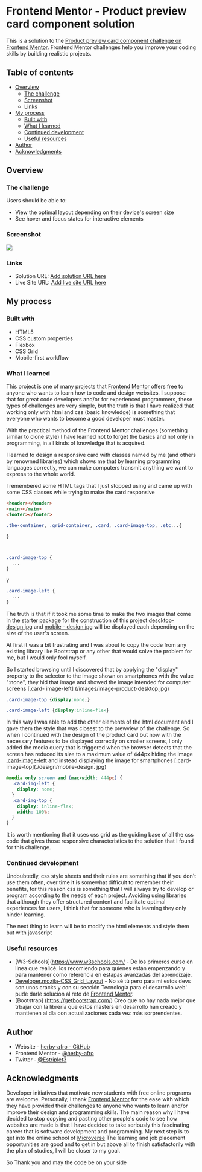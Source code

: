 # Frontend Mentor - Product preview card component solution

This is a solution to the [Product preview card component challenge on Frontend Mentor](https://www.frontendmentor.io/challenges/product-preview-card-component-GO7UmttRfa). Frontend Mentor challenges help you improve your coding skills by building realistic projects. 

## Table of contents

- [Overview](#overview)
  - [The challenge](#the-challenge)
  - [Screenshot](#screenshot)
  - [Links](#links)
- [My process](#my-process)
  - [Built with](#built-with)
  - [What I learned](#what-i-learned)
  - [Continued development](#continued-development)
  - [Useful resources](#useful-resources)
- [Author](#author)
- [Acknowledgments](#acknowledgments)


## Overview

### The challenge

Users should be able to:

- View the optimal layout depending on their device's screen size
- See hover and focus states for interactive elements

### Screenshot

![](./screenshot/descktop-screenshot.jpg)


### Links

- Solution URL: [Add solution URL here](https://your-solution-url.com)
- Live Site URL: [Add live site URL here](https://your-live-site-url.com)

## My process

### Built with

- HTML5
- CSS custom properties
- Flexbox
- CSS Grid
- Mobile-first workflow


### What I learned

This project is one of many projects that [Frontend Mentor](https://www.frontendmentor.io) offers free to anyone who wants to learn how to code and design websites. I suppose that for great code developers and/or for experienced programmers, these types of challenges are very simple, but the truth is that I have realized that working only with html and css (basic knowledge) is something that everyone who wants to become a good developer must master.

With the practical method of the Frontend Mentor challenges (something similar to clone style) I have learned not to forget the basics and not only in programming, in all kinds of knowledge that is acquired.

I learned to design a responsive card with classes named by me (and others by renowned libraries) which shows me that by learning programming languages correctly, we can make computers transmit anything we want to express to the whole world.

I remembered some HTML tags that I just stopped using and came up with some CSS classes while trying to make the card responsive

```html
<header></header>
<main></main>
<footer></footer>
```
```css
.the-container, .grid-container, .card, .card-image-top, .etc...{

}



.card-image-top {
  ...
}

y

.card-image-left {
  ...
}
```

The truth is that if it took me some time to make the two images that come in the starter package for the construction of this project [descktop-design.jpg](./design/descktop-design.jpg) and [mobile - design.jpg](./design/mobile-design.jpg) will be displayed each depending on the size of the user's screen.

At first it was a bit frustrating and I was about to copy the code from any existing library like Bootstrap or any other that would solve the problem for me, but I would only fool myself.

So I started browsing until I discovered that by applying the "display" property to the selector to the image shown on smartphones with the value ":none", they hid that image and showed the image intended for computer screens [.card- image-left] (/images/image-product-desktop.jpg)
```css
.card-image-top {display:none;}

.card-image-left {display:inline-flex}
```
In this way I was able to add the other elements of the html document and I gave them the style that was closest to the prewview of the challenge.
So when I continued with the design of the product card but now with the necessary features to be displayed correctly on smaller screens, I only added the media query that is triggered when the browser detects that the screen has reduced its size to a maximum value of 444px hiding the image [.card-image-left](/images/image-product-desktop.jpg) and instead displaying the image for smartphones [.card-image-top](./design/mobile-design. jpg)
```css
@media only screen and (max-width: 444px) {
  .card-img-left {
    display: none;
  }
  .card-img-top {
    display: inline-flex;
    width: 100%;
  }
}
```

It is worth mentioning that it uses css grid as the guiding base of all the css code that gives those responsive characteristics to the solution that I found for this challenge.


### Continued development

Undoubtedly, css style sheets and their rules are something that if you don't use them often, over time it is somewhat difficult to remember their benefits, for this reason css is something that I will always try to develop or program according to the needs of each project. Avoiding using libraries that although they offer structured content and facilitate optimal experiences for users, I think that for someone who is learning they only hinder learning.

The next thing to learn will be to modify the html elements and style them but with javascript


### Useful resources

- [W3-Schools](https://www.w3schools.com/ - De los primeros curso en línea que realicé. los recomiendo para quienes están empenzando y para mantener como referencia en estapas avanzadas del aprendizaje.
- [Developer.mozila-CSS_Grid_Layout](https://developer.mozilla.org/es/docs/Web/CSS/CSS_Grid_Layout) - No sé tú pero para mi estos devs son unos cracks y con su sección Tecnología para el desarrollo web' pude darle solucion al reto de [Frontend Mentor](https://www.frontendmentor.io).
- [Bootstrap] (https://getbootstrap.com/) Creo que no hay nada mejor que trbajar con la librería que estos masters en desarrollo han creado y mantienen al día con actualizaciones cada vez más sorprendentes.

## Author

- Website - [herby-afro - GitHub](https://github.com/herby-afro)
- Frontend Mentor - [@herby-afro](https://www.frontendmentor.io/profile/herby-afro)
- Twitter - [@Estriplet3](https://www.twitter.com/Estriplet3)


## Acknowledgments
Developer initiatives that motivate new students with free online programs are welcome. Personally, I thank [Frontend Mentor](https://www.frontendmentor.io) for the ease with which they have provided their challenges to anyone who wants to learn and/or improve their design and programming skills.
The main reason why I have decided to stop copying and pasting other people's code to see how websites are made is that I have decided to take seriously this fascinating career that is software development and programming.
My next step is to get into the online school of [Microverse](https://apply.microverse.org/) The learning and job placement opportunities are good and to get in but above all to finish satisfactorily with the plan of studies, I will be closer to my goal.

So Thank you and may the code be on your side


